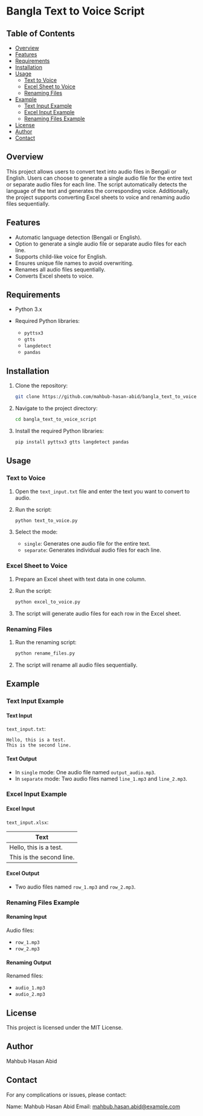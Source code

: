 # Bangla Text to Voice Script

## Table of Contents

- [Overview](#overview)
- [Features](#features)
- [Requirements](#requirements)
- [Installation](#installation)
- [Usage](#usage)
  - [Text to Voice](#text-to-voice)
  - [Excel Sheet to Voice](#excel-sheet-to-voice)
  - [Renaming Files](#renaming-files)
- [Example](#example)
  - [Text Input Example](#text-input-example)
  - [Excel Input Example](#excel-input-example)
  - [Renaming Files Example](#renaming-files-example)
- [License](#license)
- [Author](#author)
- [Contact](#contact)

## Overview

This project allows users to convert text into audio files in Bengali or English. Users can choose to generate a single audio file for the entire text or separate audio files for each line. The script automatically detects the language of the text and generates the corresponding voice. Additionally, the project supports converting Excel sheets to voice and renaming audio files sequentially.

## Features

- Automatic language detection (Bengali or English).
- Option to generate a single audio file or separate audio files for each line.
- Supports child-like voice for English.
- Ensures unique file names to avoid overwriting.
- Renames all audio files sequentially.
- Converts Excel sheets to voice.

## Requirements

- Python 3.x
- Required Python libraries:

  - `pyttsx3`
  - `gtts`
  - `langdetect`
  - `pandas`

## Installation

1. Clone the repository:

   ```bash
   git clone https://github.com/mahbub-hasan-abid/bangla_text_to_voice_script.git
   ```

2. Navigate to the project directory:

   ```bash
   cd bangla_text_to_voice_script
   ```

3. Install the required Python libraries:

   ```bash
   pip install pyttsx3 gtts langdetect pandas
   ```

## Usage

### Text to Voice

1. Open the `text_input.txt` file and enter the text you want to convert to audio.

2. Run the script:

   ```bash
   python text_to_voice.py
   ```

3. Select the mode:

   - `single`: Generates one audio file for the entire text.
   - `separate`: Generates individual audio files for each line.

### Excel Sheet to Voice

1. Prepare an Excel sheet with text data in one column.

2. Run the script:

   ```bash
   python excel_to_voice.py
   ```

3. The script will generate audio files for each row in the Excel sheet.

### Renaming Files

1. Run the renaming script:

   ```bash
   python rename_files.py
   ```

2. The script will rename all audio files sequentially.

## Example

### Text Input Example

#### Text Input

`text_input.txt`:

```plaintext
Hello, this is a test.
This is the second line.
```

#### Text Output

- In `single` mode: One audio file named `output_audio.mp3`.
- In `separate` mode: Two audio files named `line_1.mp3` and `line_2.mp3`.

### Excel Input Example

#### Excel Input

`text_input.xlsx`:

| Text       |
|------------|
| Hello, this is a test. |
| This is the second line. |

#### Excel Output

- Two audio files named `row_1.mp3` and `row_2.mp3`.

### Renaming Files Example

#### Renaming Input

Audio files:

- `row_1.mp3`
- `row_2.mp3`

#### Renaming Output

Renamed files:

- `audio_1.mp3`
- `audio_2.mp3`

## License

This project is licensed under the MIT License.

## Author

Mahbub Hasan Abid

## Contact

For any complications or issues, please contact:

Name: Mahbub Hasan Abid
Email: [mahbub.hasan.abid@example.com](mailto:mahbub.hasan.abid@example.com)
